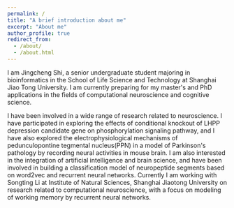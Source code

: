 ```yaml
---
permalink: /
title: "A brief introduction about me"
excerpt: "About me"
author_profile: true
redirect_from: 
  - /about/
  - /about.html
---
```


I am Jingcheng Shi, a senior undergraduate student majoring in bioinformatics in the School of Life Science and Technology at Shanghai Jiao Tong University. I am currently preparing for my master's and PhD applications in the fields of computational neuroscience and cognitive science.

I have been involved in a wide range of research related to neuroscience. I have participated in exploring the effects of conditional knockout of LHPP depression candidate gene on phosphorylation signaling pathway, and I have also explored the electrophysiological mechanisms of pedunculopontine tegmental nucleus(PPN) in a model of Parkinson's pathology by recording neural activities in mouse brain. I am also interested in the integration of artificial intelligence and brain science, and have been involved in building a classification model of neuropeptide segments based on word2vec and recurrent neural networks. Currently I am working with Songting Li at Institute of Natural Sciences, Shanghai Jiaotong University on research related to computational neuroscience, with a focus on modeling of working memory by recurrent neural networks.




